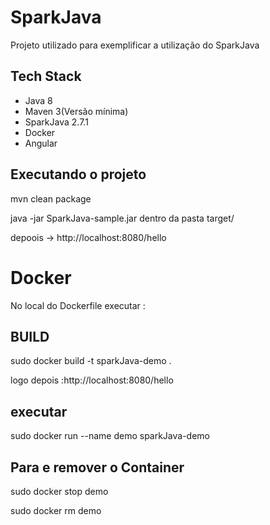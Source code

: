 # SparkJava
Projeto utilizado para exemplificar a utilização do SparkJava

## Tech Stack
* Java 8
* Maven 3(Versão mínima)
* SparkJava 2.7.1
* Docker
* Angular

## Executando o projeto

mvn clean package

java -jar SparkJava-sample.jar dentro da pasta target/

depoois -> http://localhost:8080/hello

# Docker

No local do Dockerfile executar :

## BUILD 

sudo docker build -t sparkJava-demo .

logo depois :http://localhost:8080/hello

## executar

sudo docker run --name demo sparkJava-demo

## Para e remover o Container

sudo docker stop demo

sudo docker rm demo
